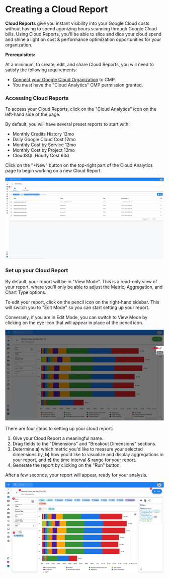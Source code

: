 # Creating a Cloud Report

**Cloud Reports** give you instant visibility into your Google Cloud costs without having to spend agonizing hours scanning through Google Cloud bills. Using Cloud Reports, you'll be able to slice and dice your cloud spend and shine a light on cost & performance optimization opportunities for your organization.

**Prerequisites:**

At a minimum, to create, edit, and share Cloud Reports, you will need to satisfy the following requirements:

* [Connect your Google Cloud Organization](https://help.doit-intl.com/hc/en-us/articles/360048197072-Connect-Google-Cloud-Service-Account) to CMP.
* You must have the "Cloud Analytics" CMP permission granted.

### Accessing Cloud Reports

To access your Cloud Reports, click on the "Cloud Analytics" icon on the left-hand side of the page.

 By default, you will have several preset reports to start with:

* Monthly Credits History 12mo
* Daily Google Cloud Cost 12mo
* Monthly Cost by Service 12mo
* Monthly Cost by Project 12mo
* CloudSQL Hourly Cost 60d

Click on the "+New" button on the top-right part of the Cloud Analytics page to begin working on a new Cloud Report.

![](../.gitbook/assets/cloudanalytics_cloudreports.jpg)

### 

### Set up your Cloud Report

By default, your report will be in "View Mode". This is a read-only view of your report, where you'll only be able to adjust the Metric, Aggregation, and Chart Type options.

To edit your report, click on the pencil icon on the right-hand sidebar. This will switch you to "Edit Mode" so you can start setting up your report.

Conversely, if you are in Edit Mode, you can switch to View Mode by clicking on the eye icon that will appear in place of the pencil icon.

![](../.gitbook/assets/cloudreports_editviewmode.jpg)



There are four steps to setting up your cloud report:

1. Give your Cloud Report a meaningful name.
2. Drag fields to the "Dimensions" and "Breakout Dimensions" sections.
3. Determine **a\)** which metric you'd like to measure your selected dimensions by, **b\)** how you'd like to visualize and display aggregations in your report, and **c\)** the time interval & range for your report.
4. Generate the report by clicking on the "Run" button.

After a few seconds, your report will appear, ready for your analysis.

![](../.gitbook/assets/cloudreportsui.jpg)

